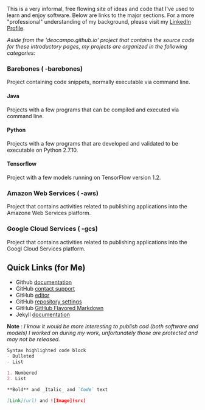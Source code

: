 
This is a very informal, free flowing site of ideas and code that I've used to learn and enjoy software. Below are links to the major sections. For a more "professional" understanding of my background, please visit my [LinkedIn Profile](https://www.linkedin.com/in/deocampo/).

_Aside from the 'deocampo.github.io' project that contains the source code for these introductory pages, my projects are organized in the following categories:_

### Barebones ( -barebones)
Project containing code snippets, normally executable via command line.

#### Java
Projects with a few programs that can be compiled and executed via command line.

#### Python
Projects with a few programs that are developed and validated to be executable on Python 2.7.10.

#### Tensorflow
Project with a few models running on TensorFlow version 1.2.

### Amazon Web Services ( -aws)
Project that contains activities related to publishing applications into the Amazone Web Services platform.

### Google Cloud Services ( -gcs)
Project that contains activities related to publishing applications into the Googl Cloud Services platform.


## Quick Links (for Me)

- Github [documentation](https://help.github.com/categories/github-pages-basics/) 
- GitHub [contact support](https://github.com/contact)
- GitHub [editor](https://github.com/deocampo/deocampo.github.io/edit/master/README.md)
- GitHub [repository settings](https://github.com/deocampo/deocampo.github.io/settings)
- GitHub [GitHub Flavored Markdown](https://guides.github.com/features/mastering-markdown/)
- Jekyll [documentation](https://jekyllrb.com/)


**Note** : _I know it would be more interesting to publish cod (both software and models) I worked on during my work, unfortunately those are protected and may not be released._

```markdown
Syntax highlighted code block
- Bulleted
- List

1. Numbered
2. List

**Bold** and _Italic_ and `Code` text

[Link](url) and ![Image](src)
```
